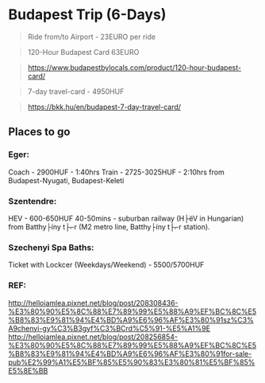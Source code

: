 # Budapest Trip (6-Days)

 >Ride from/to Airport - 23EURO per ride
 
 >120-Hour Budapest Card 63EURO
 
 >https://www.budapestbylocals.com/product/120-hour-budapest-card/
 
 >7-day travel-card - 4950HUF
 
 >https://bkk.hu/en/budapest-7-day-travel-card/

## Places to go

### Eger:
Coach - 2900HUF - 1:40hrs
Train - 2725-3025HUF - 2:10hrs
from Budapest-Nyugati, Budapest-Keleti

### Szentendre:
HEV - 600-650HUF
40-50mins - suburban railway (H├ëV in Hungarian)
from Batthy├íny t├⌐r (M2 metro line, Batthy├íny t├⌐r station).

### Szechenyi Spa Baths:
Ticket with Lockcer (Weekdays/Weekend) - 5500/5700HUF


### REF:
http://helloiamlea.pixnet.net/blog/post/208308436-%E3%80%90%E5%8C%88%E7%89%99%E5%88%A9%EF%BC%8C%E5%B8%83%E9%81%94%E4%BD%A9%E6%96%AF%E3%80%91sz%C3%A9chenyi-gy%C3%B3gyf%C3%BCrd%C5%91-%E5%A1%9E
http://helloiamlea.pixnet.net/blog/post/208256854-%E3%80%90%E5%8C%88%E7%89%99%E5%88%A9%EF%BC%8C%E5%B8%83%E9%81%94%E4%BD%A9%E6%96%AF%E3%80%91for-sale-pub%E2%99%A1%E5%BF%85%E5%90%83%E3%80%81%E5%BF%85%E5%8E%BB
